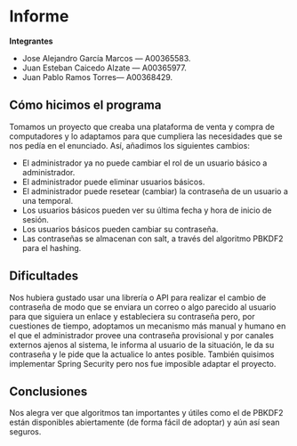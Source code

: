 # Informe
**Integrantes**
- Jose Alejandro García Marcos — A00365583.
- Juan Esteban Caicedo Alzate — A00365977.
- Juan Pablo Ramos Torres— A00368429.
## Cómo hicimos el programa
Tomamos un proyecto que creaba una plataforma de venta y compra de computadores y lo adaptamos para que cumpliera las necesidades que se nos pedía en el enunciado. Así, añadimos los siguientes cambios:
- El administrador ya no puede cambiar el rol de un usuario básico a administrador.
- El administrador puede eliminar usuarios básicos.
- El administrador puede resetear (cambiar) la contraseña de un usuario a una temporal.
- Los usuarios básicos pueden ver su última fecha y hora de inicio de sesión.
- Los usuarios básicos pueden cambiar su contraseña.
- Las contraseñas se almacenan con salt, a través del algoritmo PBKDF2 para el hashing.
## Dificultades
Nos hubiera gustado usar una librería o API para realizar el cambio de contraseña de modo que se enviara un correo o algo parecido al usuario para que siguiera un enlace y estableciera su contraseña pero, por cuestiones de tiempo, adoptamos un mecanismo más manual y humano en el que el administrador provee una contraseña provisional y por canales externos ajenos al sistema, le informa al usuario de la situación, le da su contraseña y le pide que la actualice lo antes posible.
También quisimos implementar Spring Security pero nos fue imposible adaptar el proyecto.
## Conclusiones
Nos alegra ver que algoritmos tan importantes y útiles como el de PBKDF2 están disponibles abiertamente (de forma fácil de adoptar) y aún así sean seguros.

